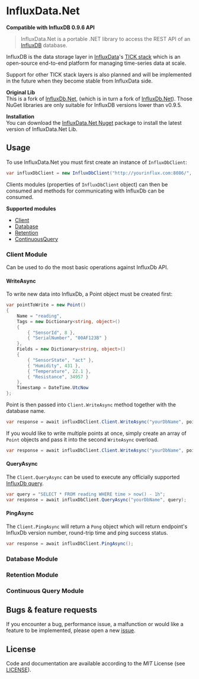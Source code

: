InfluxData.Net
============
**Compatible with InfluxDB 0.9.6 API**

> InfluxData.Net is a portable .NET library to access the REST API of an [InfluxDB](https://influxdata.com/time-series-platform/influxdb/) database. 

InfluxDB is the data storage layer in [InfluxData](https://influxdata.com/)'s [TICK stack](https://influxdata.com/get-started/#whats-the-tick-stack) which is an open-source end-to-end platform for managing time-series data at scale.

Support for other TICK stack layers is also planned and will be implemented in the future when they become stable from InfluxData side.

**Original Lib**  
This is a fork of [InfluxDb.Net](https://github.com/pootzko/InfluxDB.Net/), (which is in turn a fork of [InfluxDb.Net](https://github.com/ziyasal/InfluxDb.Net/)). Those NuGet libraries are only suitable for InfluxDB versions lower than v0.9.5.

**Installation**  
You can download the [InfluxData.Net Nuget](https://www.nuget.org/packages/InfluxData.Net/) package to install the latest version of InfluxData.Net Lib.

## Usage

To use InfluxData.Net you must first create an instance of `InfluxDbClient`:

```cs
var influxDbClient = new InfluxDbClient("http://yourinflux.com:8086/", "username", "password", InfluxDbVersion.v_0_9_6);
```

Clients modules (properties of `InfluxDbClient` object) can then be consumed and methods for communicating with InfluxDb can be consumed. 

**Supported modules**

- [Client](#client-module)
- [Database](#database-module)
- [Retention](#retention-module)
- [ContinuousQuery](#continuous-query-module)

### Client Module

Can be used to do the most basic operations against InfluxDb API.

#### WriteAsync

To write new data into InfluxDb, a Point object must be created first:

```cs
var pointToWrite = new Point()
{
    Name = "reading",
    Tags = new Dictionary<string, object>()
    {
        { "SensorId", 8 },
        { "SerialNumber", "00AF123B" }
    },
    Fields = new Dictionary<string, object>()
    {
        { "SensorState", "act" },
        { "Humidity", 431 },
        { "Temperature", 22.1 },
        { "Resistance", 34957 }
    },
    Timestamp = DateTime.UtcNow
};
```

Point is then passed into `Client.WriteAsync` method together with the database name.

```cs
var response = await influxDbClient.Client.WriteAsync("yourDbName", pointToWrite);
```

If you would like to write multiple points at once, simply create an array of `Point` objects and pass it into the second `WriteAsync` overload.

```cs
var response = await influxDbClient.Client.WriteAsync("yourDbName", pointsToWrite);
```

#### QueryAsync

The `Client.QueryAsync` can be used to execute any officially supported [InfluxDb query](https://docs.influxdata.com/influxdb/v0.9/query_language/).

```cs
var query = "SELECT * FROM reading WHERE time > now() - 1h";
var response = await influxDbClient.QueryAsync("yourDbName", query);
```

#### PingAsync

The `Client.PingAsync` will return a `Pong` object which will return endpoint's InfluxDb version number, round-trip time and ping success status.

```cs
var response = await influxDbClient.PingAsync();
```

### Database Module

### Retention Module

### Continuous Query Module



## Bugs & feature requests

If you encounter a bug, performance issue, a malfunction or would like a feature to be implemented, please open a new [issue](https://github.com/pootzko/InfluxData.Net/issues).

## License

Code and documentation are available according to the *MIT* License (see [LICENSE](https://github.com/pootzko/InfluxData.Net/blob/master/LICENSE)).
